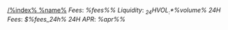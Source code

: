 [/%index% %name%](%link%) 
_Fees_: *%fees%\%*
_Liquidity_: *$%liquidity%* @ *%current_price%*
_24H VOL_: *$%volume%* 
_24H Fees_: *$%fees_24h%* 
_24H APR_: *%apr%\%*
